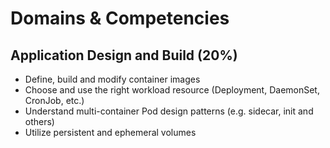 # Domains & Competencies

## Application Design and Build (20%)

* Define, build and modify container images
* Choose and use the right workload resource (Deployment, DaemonSet, CronJob, etc.)
* Understand multi-container Pod design patterns (e.g. sidecar, init and others)
* Utilize persistent and ephemeral volumes